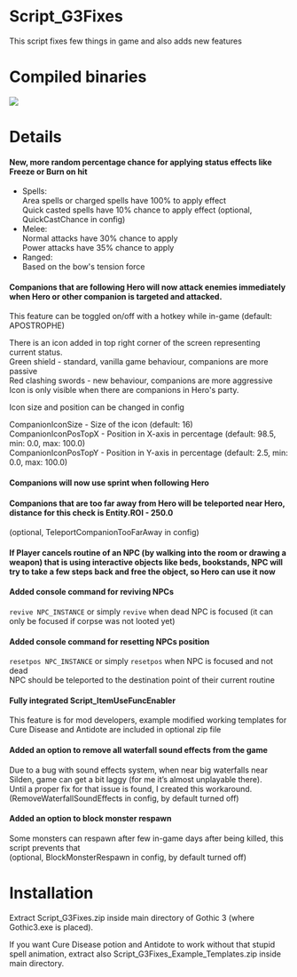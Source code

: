 # Script_G3Fixes
This script fixes few things in game and also adds new features


# Compiled binaries  
[<img src="https://img.shields.io/badge/here-grey?logo=GoogleDrive&logoColor=4285F4&style=for-the-badge">](https://drive.google.com/drive/folders/1vQGQMim-WsOKXqo1wfm7i2uZS3OMC_MU)

# Details  
#### New, more random percentage chance for applying status effects like Freeze or Burn on hit
- Spells:  
  Area spells or charged spells have 100% to apply effect  
  Quick casted spells have 10% chance to apply effect (optional, QuickCastChance in config)  
- Melee:  
  Normal attacks have 30% chance to apply  
  Power attacks have 35% chance to apply  
- Ranged:  
  Based on the bow's tension force  
#### Companions that are following Hero will now attack enemies immediately when Hero or other companion is targeted and attacked.
This feature can be toggled on/off with a hotkey while in-game (default: APOSTROPHE)  
  
There is an icon added in top right corner of the screen representing current status.  
Green shield - standard, vanilla game behaviour, companions are more passive  
Red clashing swords - new behaviour, companions are more aggressive  
Icon is only visible when there are companions in Hero's party.  
  
Icon size and position can be changed in config  
  
CompanionIconSize - Size of the icon (default: 16)  
CompanionIconPosTopX - Position in X-axis in percentage (default: 98.5, min: 0.0, max: 100.0)  
CompanionIconPosTopY - Position in Y-axis in percentage (default: 2.5, min: 0.0, max: 100.0)  
#### Companions will now use sprint when following Hero  
#### Companions that are too far away from Hero will be teleported near Hero, distance for this check is Entity.ROI - 250.0  
(optional, TeleportCompanionTooFarAway in config)  
#### If Player cancels routine of an NPC (by walking into the room or drawing a weapon) that is using interactive objects like beds, bookstands, NPC will try to take a few steps back and free the object, so Hero can use it now  
#### Added console command for reviving NPCs  
  `revive NPC_INSTANCE` or simply `revive` when dead NPC is focused (it can only be focused if corpse was not looted yet)  
#### Added console command for resetting NPCs position  
  `resetpos NPC_INSTANCE` or simply `resetpos` when NPC is focused and not dead  
  NPC should be teleported to the destination point of their current routine  
#### Fully integrated Script_ItemUseFuncEnabler  
This feature is for mod developers, example modified working templates for Cure Disease and Antidote are included in optional zip file  
#### Added an option to remove all waterfall sound effects from the game  
Due to a bug with sound effects system, when near big waterfalls near Silden, game can get a bit laggy (for me it’s almost unplayable there).  
Until a proper fix for that issue is found, I created this workaround.  
(RemoveWaterfallSoundEffects in config, by default turned off)  
#### Added an option to block monster respawn  
Some monsters can respawn after few in-game days after being killed, this script prevents that  
(optional, BlockMonsterRespawn in config, by default turned off)  
# Installation  
Extract Script_G3Fixes.zip inside main directory of Gothic 3 (where Gothic3.exe is placed).  
  
If you want Cure Disease potion and Antidote to work without that stupid spell animation, extract also Script_G3Fixes_Example_Templates.zip inside main directory.
